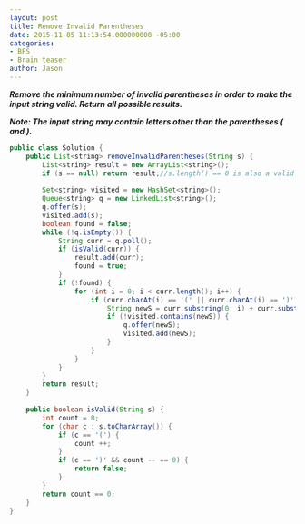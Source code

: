 ```yaml
---
layout: post
title: Remove Invalid Parentheses
date: 2015-11-05 11:13:54.000000000 -05:00
categories:
- BFS
- Brain teaser
author: Jason
---
```

<p><strong><em>Remove the minimum number of invalid parentheses in order to make the input string valid. Return all possible results.</p>

Note: The input string may contain letters other than the parentheses ( and ).</em></strong></p>
``` java
public class Solution {
    public List<string> removeInvalidParentheses(String s) {
        List<string> result = new ArrayList<string>();
        if (s == null) return result;//s.length() == 0 is also a valid result
        
        Set<string> visited = new HashSet<string>();
        Queue<string> q = new LinkedList<string>();
        q.offer(s);
        visited.add(s);
        boolean found = false;
        while (!q.isEmpty()) {
            String curr = q.poll();
            if (isValid(curr)) {
                result.add(curr);
                found = true;
            }
            if (!found) {
                for (int i = 0; i < curr.length(); i++) {
                    if (curr.charAt(i) == '(' || curr.charAt(i) == ')') {
                        String newS = curr.substring(0, i) + curr.substring(i + 1);
                        if (!visited.contains(newS)) {
                            q.offer(newS);
                            visited.add(newS);
                        }
                    }
                }
            }
        }
        return result;
    }
    
    public boolean isValid(String s) {
        int count = 0;
        for (char c : s.toCharArray()) {
            if (c == '(') {
                count ++;
            }
            if (c == ')' && count -- == 0) {
                return false;
            }
        }
        return count == 0;
    }
}
```
